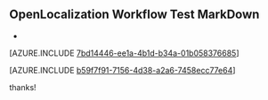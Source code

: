 ## OpenLocalization Workflow Test MarkDown
* 

[AZURE.INCLUDE [7bd14446-ee1a-4b1d-b34a-01b058376685](calleeMd1.md)]



[AZURE.INCLUDE [b59f7f91-7156-4d38-a2a6-7458ecc77e64](calleeMd2.md)]

 
thanks!